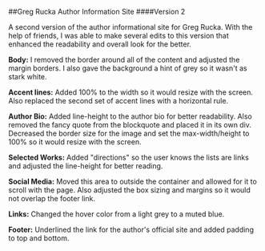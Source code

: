 ##Greg Rucka Author Information Site
####Version 2

A second version of the author informational site for Greg Rucka. With the help of friends, I was able to make several edits to this version that enhanced the readability and overall look for the better. 

**Body:** I removed the border around all of the content and adjusted the margin borders. I also gave the background a hint of grey so it wasn't as stark white.

**Accent lines:** Added 100% to the width so it would resize with the screen. Also replaced the second set of accent lines with a horizontal rule.

**Author Bio:** Added line-height to the author bio for better readability. Also removed the fancy quote from the blockquote and placed it in its own div. Decreased the border size for the image and set the max-width/height to 100% so it would resize with the screen.

**Selected Works:** Added "directions" so the user knows the lists are links and adjusted the line-height for better reading. 

**Social Media:** Moved this area to outside the container and allowed for it to scroll with the page. Also adjusted the box sizing and margins so it would not overlap the footer link.

**Links:** Changed the hover color from a light grey to a muted blue. 

**Footer:** Underlined the link for the author's official site and added padding to top and bottom.
